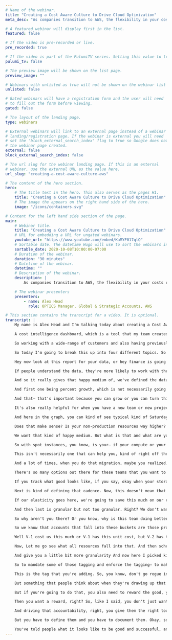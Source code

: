 ```yaml
---
# Name of the webinar.
title: "Creating a Cost Aware Culture to Drive Cloud Optimization"
meta_desc: "As companies transition to AWS, the flexibility in your costs can often bring concerns on how you manage it and how you avoid that surprise bill."

# A featured webinar will display first in the list.
featured: false

# If the video is pre-recorded or live.
pre_recorded: true

# If the video is part of the PulumiTV series. Setting this value to true will list the video in the "PulumiTV" section.
pulumi_tv: false

# The preview image will be shown on the list page.
preview_image: ""

# Webinars with unlisted as true will not be shown on the webinar list
unlisted: false

# Gated webinars will have a registration form and the user will need
# to fill out the form before viewing.
gated: false

# The layout of the landing page.
type: webinars

# External webinars will link to an external page instead of a webinar
# landing/registration page. If the webinar is external you will need
# set the 'block_external_search_index' flag to true so Google does not index
# the webinar page created.
external: false
block_external_search_index: false

# The url slug for the webinar landing page. If this is an external
# webinar, use the external URL as the value here.
url_slug: "creating-a-cost-aware-culture-aws"

# The content of the hero section.
hero:
    # The title text in the hero. This also serves as the pages H1.
    title: "Creating a Cost Aware Culture to Drive Cloud Optimization"
    # The image the appears on the right hand side of the hero.
    image: "/icons/containers.svg"

# Content for the left hand side section of the page.
main:
    # Webinar title.
    title: "Creating a Cost Aware Culture to Drive Cloud Optimization"
    # URL for embedding a URL for ungated webinars.
    youtube_url: "https://www.youtube.com/embed/KaMYF017qlQ"
    # Sortable date. The datetime Hugo will use to sort the webinars in date order.
    sortable_date: 2020-10-08T10:00:00-07:00
    # Duration of the webinar.
    duration: "30 minutes"
    # Datetime of the webinar.
    datetime: ""
    # Description of the webinar.
    description: |
        As companies transition to AWS, the flexibility in your costs can often bring concerns on how you manage it and how do you avoid that surprise bill at the end of the month. Cultural change is often needed in organizations as they move from IT being primarily fixed costs to pay-as-you-go pricing. A great cost culture is where IT, Finance, and your Business are working closely together, reviewing the IT strategy and spend. Having this cost culture will ensure that the cost of running on AWS is forefront in any strategic decisions or even during the everyday monitoring of the environment.

    # The webinar presenters
    presenters:
        - name: Alex Head
          role: OPTICS Manager, Global & Strategic Accounts, AWS

# This section contains the transcript for a video. It is optional.
transcript: |
    My name is Alex Head and I'm talking today about creating a Cost Aware Culture to Drive Cloud Optimization. I work for Amazon Web Services and I run a team called Optics. Optimization Intelligence for Cloud Systems and we connect the dots between technology, finance, and business for some of our largest global and strategic customers. To give you a little bit more detail on what a typical engagement for my team would look like, here are some examples. So things like: a well optimized review, which is where we would go over those low-hanging fruit and top-five opportunity to optimize and become more efficient.

    A cost intelligence dashboard, which is a tool that my team created, to give customers a little bit more insight into their custom usage data and ways to visualize it that might be beneficial for leaders in an organization and also the people whose hands are on the keyboards. Learning opportunities, and we call one of our FinHack, which is kind of a hack-a-thon to save money and be more efficient and driving that efficiency and optimization. And a huge topic that we talk about is developing and integrating cost culture into a company. And that's a lot of what we're going to go through today.

    So working with a wide-range of customers and also having previously been a customer myself, I've seen a lot of different cloud journeys and I've seen companies that are born in the cloud. I've seen companies that have done big migrations or have had multi-cloud environments. It all ranges between the company and the industry and the size. But one thing that is pretty consistent is they'll start out, and as you can see on this graph, kind of slowly start their footprint and test around and then all the sudden they have two months that they just go way up. And they realize that they need to put in some controls to track their footprint and track their cost and really grab insights from that. And so when developing that cost aware culture, we really want to start at the basics and grow to, you know, where you should be doing this on a day-to-day basis. Even if there's already things in play and mechanisms that are going on, it really helps to go through and redefine this and make sure that it's accessible to everyone.

    So today I'm going to break this up into four different topics. So first is establishing the visibility, then defining success, implementing controls, and then how do we drive that accountability?And right— how do we get people to care? And all that really leads to implementing this cost aware culture that doesn't necessarily have a fire drill like you might see in this graph of oh, no, I spent too much or oh no this footprint grew really big, but makes it so that it's a day-to-day thing that's implemented in development processes of being really aware of what we're doing and the cost implications of that. So first, let's start with the visibility and this has to be the first step. You have to know where people are getting their data and how they're viewing it and does it make sense for every part of the business? The key things are we want to be consistent. Right? We don't want to change every week.

    Hey now look at this report for your data, or hey finance is going to use this tool, but teams you can use this tool. You want to find something and create something that people across the organization can use. Next would be accessibility. Is it something that just team leads or managers can see? Or can anyone go see it? And that's really important because if you want people to care about their cost and their optimization, they need to be able to see the nitty-gritty of it. And detailed, right, we want as much detail as possible and if we can see an overview for someone who might not want to see what, oh this individual E-C-2 instance is doing exactly this with cost, then allow that view too, but the detail is important in case people want to dig down into it.

    If people understand the data, they're more likely to work with the data. My team created the Cost Intelligence Dashboard. So a well architected lab that anyone can do and it creates these views that you're seeing here. So, things like what's my usage cost? And how is that growing? Where do I need to be aware? You know, what is my deep dive into storage look like or compute? And having different team views. So maybe you log on and you're part of Project A and you just see account of Project A’s details. If we're reporting back to the organization on these views, then we can give people this tool as a dashboard to really drive those. And it's important, a tool like this for example, anyone can go in and create their views that just them can see, right, but the underlying data is consistent and what everyone is using.

    And so it really gives that happy medium of, we've defined the data, we've defined the visibility, but we also are giving people the flexibility to learn in their own way and get to know this data and present it in a way that makes sense for what they're doing and what their goals are. So once that visibility is established and not everyone will get it on the first try, right? Be open to trying multiple tooling, or messing around with the raw data yourself, or combining different data sources. But it's important once that visibility is established to then define success. What does good look like for you and your organization? And what does good look like for each team? So here I listed out some of like the top K-P-Is that I see customers track across the board.

    And first one being percent growth, which is not necessarily going to tell you how to optimized you are, but always a good one to see right? Are we tracking normal? Are we looking back historically? When we release a product our growth percentage usually goes up to this. Or when we sunset something we're able to see this change. And it's just a good metric to kind of consistently watch, also great for when it comes to forecasting and budgeting for your next quarter or a year. Serverless growth is also a big one. Right? A lot of teams might have a goal around going serverless or what products that have higher serverless growth what do they look like? How do we change this architecture? And how do we define that? The next two are two that I think everyone, no matter what, no matter what cloud platform you're on, or no matter the size of your team, should be tracking. And that is storage and compute unit cost.

    And that— that's important because you can grow or you can turn things off and your spend can go up and down, and up and down, but the unit cost is going to be a consistent measure of how efficient you are. So say you're tracking your storage unit cost and you know that for every gigabyte stored, it cost me this amount. And then you do a huge push to move a bunch of stuff into storage, but you do it in a way that you're utilizing different tiers and you're making— putting a lot into cold storage. And even though those storage costs went up you're also going to watch that storage unit cost go down because you've become more efficient in how you're doing it. And the same thing goes for compute. So maybe you're using instances that are better for your environment that are right-sized better and you're going to see that unit cost get better and even though your footprint might be growing.

    It's also really helpful for when you have a new team or new project coming on because they'll have a benchmark. They'll know, okay, these teams have a unit cost about of this when using storage and compute. So we need to make sure that that's kind of our benchmark, that we have to be at that point or better. And then my personal favorite is elasticity and that's because this one is so easy to calculate the savings, to really mess around with and watch the changes and— and watch how teams get better at it. And so, if you're building an application in the cloud, one of the reasons you're doing it is because you're getting that elasticity, but not everyone uses it and a lot of things get left on 24/7 and it might be a sandbox environment or a non-production environment that really is only needed during core hours of the day. Or maybe it's something that can size down on certain hours and then size back up.

    And here in the graph, you can kind of see typical kind of Saturday, Sunday, if it drops what —what those savings might look like. And with elasticity it is so easy to track those savings and to track that impact that you're going to have and to make improvements. So I always say even if you don't necessarily have a mechanism like a full-instance scheduler or something like that, that's turning things on, see your elasticity and see how it gets better or worse or maybe how it changes on time of year just to really map that out and kind of track that. So some A-W-S specific K-P-Is that I look at are, first by tags, so, you know, if you're tagging your resources what percentage of your environment’s tagged? Or what's the number of minimum tags that everything needs to have? Or that ratio of what your production resources to non-production resources.

    Does that make sense? Is your non-production resources way higher? Should that be the case? Should we make them more elastic? What is that conversation that you should be having? E-C-2, I always look at the max C-P-U when starting an analysis on— on someone's E-C-2 environment and that's because average is a little bit more disputable, and maybe in your environment it makes sense to look at average. But to me if I'm looking at the last 30 or 45 days of your environment and I see that you never hit a max C-P-U of more than 15%, then that's probably something we should look at. And maybe there's a reason right. Maybe this is a memory intensive instance and you don't really need that C-P-U and we have a further conversation? It's a good thing to track and a good baseline to set right? What it— what max C-P-U do you want your instances to be hitting? Obviously, we don't want them all sitting at 100%.

    We want that kind of happy medium. But what is that and what are you defining it as? And setting again that benchmark of this is important when bringing on a new product or a new team. You know, we hit a max C-P-U of this. Also you could— that is something that may not be as easy to calculate savings-wise as elasticity. But it is easy to calculate as okay, well one more at this max C-P-U, our unit cost looks like this. And then if we were to increase that max C-P-U by only 5% this is what our unit cost looks like. And really driving those decisions with data that you have at your hands. Spot to on-demand ratio.

    So with spot instances, you know, is your— if your compute or your E-C-2 environment is growing, is your spot environment growing? Are you trying different ways to use different mechanisms to bring that E-C-2 cost down? If we see a customer for example, start using a lot more spot instances then we usually see their E-C-2 unit costs go down. And spot is going to be a good way to also calculate savings, right? You can go in and say, okay, well if I ran this instance on-demand, it would have cost me 60% more. And tying savings back to these metrics is doing that consistent mechanism of having I-T and finance and business talk and stay in the loop with each other and really make decisions that help all parts of that business. Instance age.

    This isn't necessarily one that can help you, kind of right off the bat, but I always like looking at it because what's the average age of your instance? I mean, sometimes you can go in and average age would be, you know, almost like 300-plus days, which means that there were probably some E-C-2 instances that were released since then that you might benefit from. Or it might mean that there's some really old stuff out there that is skewing that average, but it's just a good thing to track and know and watch, you know, how that benefits essentially. Usually if you're going to have a lower average age for your E-C-2, then that compute unit cost is going to go down a bit because you're using less expensive instances and newer instances.

    And a lot of times, when you do that migration, maybe you realized, oh, I didn't really need this size of instance and I go to an even smaller instance type. And that also plays into the generation of instances. Right? I mean if you're running something that came out ten years ago, you can probably benefit by moving to an instance type that was released last year and has, you know, better technology and a better pricing structure just because of how old it is. Something to, you know, set benchmarks around. When I look at customers environments, I always say if there's anything that's original E-C-2, original like an M-1 or a C-1, then we probably need to change it up. Or maybe it got left on, which can happen. And it's a good benchmark to say hey, we're watching this so keep innovating, right? Keep changing and keep adding different instance types and really seeing what works best.

    There's so many options out there for these teams that you want to encourage yourself, or your team, or your company, to keep trying new things and taking advantage of that. And then storage. So if I'm tracking storage growth and I'm tracking storage unit cost, and for in A-W-S. terms, you know that S-3 cost. Are people using different tiers, you know? We have less expensive tiers than just S-3 standard. So here I show kind of percent in S-I-A, as in infrequent access growth and Glacier Growth with a served cold storage. So if your storage footprint is growing are those tiers growing too, right, are people thinking in a way of oh, I can also move these things to a less expensive tier. And just making that a part of process.

    If you track what good looks like, if you say, okay when your storage is growing these things should also be growing, then it becomes a part of that thought process as people build new things and add things and grow your business. So as a recap kind of when it comes to the best practices, when saying what does good look like? We first— we don't want to pick too many K-P-Is. So we just looked at 10 or 15 K-P-Is. We wouldn't want to say hey, let's go track all of that. We want to make sure it makes sense to our environment and what's important to you. Also quality over quantity, right? I mean if you're tracking a bunch just to see, then people aren't going to care as much, and people aren't going to, you know, think of 12 things that they need to look at before they start a proof of concept.

    Next is kind of defining that cadence. Now, this doesn't mean that people only see these metrics quarterly or monthly. But when are they being reported back? And when are we going to show those successes? We want to make sure, going back to the first step, that the visibility is there for anyone to check at any time. But so they also are aware of the cadence of what you care about right? For tracking these everyday we're probably not going to see much of a shift. Whereas if we were to track them maybe once a month, then we're able to kind of show okay, this changed, now, why did it change? Or these were the monthly savings that you received because of those changes. That really plays into number three on this list. So calculate the benefit of the benchmarks.

    If our elasticity goes here, we're going to save this much on our current environment. If we can make our E-C-2 unit cost to go to this point then our environments going to get to this point. So really showing the benefit there because that's going to tie back in finance, right? These are adjustments that really the technology side of the company are going to have to make. But we also want to keep those dots connected and make sure that finance understands why they should care. And really also understand the benefit of the work that someone put in. If they did all this work to, you know, put in policies to change storage tiers, we want to be able to celebrate that, and say, hey finance because the team did this we saw these amount of savings.

    And then last is granular but not too granular. Right? We don't want to necessarily look at these K-P-Is across-the-board. Say you have 20 accounts or three big products and they have multiple accounts working with them. We don't want to just look across the board at those metrics. We want to get a little bit more granular so that people can actually make changes and also drive where something might be coming from. Maybe one product is significantly more expensive than the other and then you can really drive to where that comes from. And also set those benchmarks, right? So most of our teams are about here when it comes to these K-P-Is.

    So why aren't you there? Or you know, why is this team doing better and really defining that success? So to get that granularity you really have to implement some controls, because as I said, for most customers looking across spend isn't that helpful, right? It's not giving us that many insights and it's more of a general number. And so we want to make sure that we're using resources to achieve granularity. So some of the A-W-S resources would be A-W-S Organizations, or our linked account structure, or tagging. And as an example of— kind of some successful ways that I've seen this done and levels of granularity, would be using A-W-S Organizations to kind of define products. So here in the example I show, say the product is S-D-K and teams.

    So we know that accounts that fall into these buckets are those products. Then we take it a step further and we looked at, okay, let's name our linked accounts so that we know and understand what they are. And it's to me— I see a lot of people name those linked accounts based off of the environment. So for teams, say we have a production and a non-production environment. Okay, that's good, we're— we're you know, we're getting that more level of granularity. How do we take it one more step further? and that's going to be by tagging the resources in those accounts. Now, these are just examples of some that I've seen, you know, been important for customers but things like what version of the product is this? V-2, V-1 or maybe future version or you can really track Llke, okay.

    Well V-1 cost us this much or V-1 has this unit cost, but V-2 has this unit cost. Cost center. Again, you want to bring back in finance and business and to that technology decision you want to— if you're going to mandate certain tags so that you get those insights from a technical standpoint. You also want to see how it's going to benefit finance, right, and business and— and really being able to relay those costs back. It's also super helpful when it comes to budget season and forecasting, because you're going to have right then and there, okay, I have to present a budget for cost center 80.

    Now, Let me go see what all resources fall into that. And then schedule. This is one that I always tell people to do even if you're not using like an instant schedule or anything like that, but just labeling a resource of is this a 24/7 resource? Is this something that is only ever touched during the day? Or maybe it's something that you know, does have to be on 24/7, but has some flexibility and defining that is going to help a lot really see what kind of flexibility and elasticity you have opportunity-wise.

    And give you a little bit more granularity And now here I picked kind of three tags to mandate right? I think it gets tough when you get more than three tags. Definitely more than five because that's asking for a lot of questions in that standpoint, right? So, you know say you're— you're checking out at the store and they ask you six questions before you can buy something. You're a little bit more hesitant to check out there. So, you know, make sure that if you're mandating some of this and that you're being kind of reasonable in that granularity standpoint, right? And like I said, you're being granular, but you're not being too granular to where you know things are going to kind of get lost and maintenance and hygiene of that data gets tough.

    So to mandate some of those tagging and enforce the tagging— to make sure that people are doing this and you're getting accurate data, you know, that visibility and that defining success isn't going to mean anything if it's not clean data, and you know, accurate and says the right date— the right information that you need and so I gave some examples here of two things that you can do in Pulumi that help with that enforcement. So using policy as code and that— enabling that policy pack to, say you have to have these three tags when you create this. And one of the things that I like about that is when it comes to tagging you could, if people kind of go rogue, you could end up with hundreds of thousands of tags, right? So you could have environment spelled five different ways. Capitalized. All-caps. Abbreviated. Whereas when you're enforcing tags this way, you can kind of say okay.

    This is the tag that you're adding. So, you know, don't go rogue in that standpoint. nd then infrastructure as code to automate some of that tagging and looking at some of those things that you've created through Pulumi and being able to go back and change them. Or maybe you've shifted some cost centers and you can kind of go back and automate that. So last is is driving that accountability. You know, why— why do people care? How do you actually make this a part of your culture? And you know, not just something that people say, oh it's you know, so it's budget season, we have to do this.

    But something that people think about when they're drawing up that architecture plan and they're thinking about when they’re thinking of new products or new versions of things to bring on. And these are, you know, some of the ways that I have— have done, have seen customers be successful in this standpoint. And the first thing is really that gamify, right? So make it fun to save money. So go and you know show when people have saved more money, or put you know a reward out there. It's so common for companies to, you know, say hey, here's a list of everyone who needs to, right size, or who has idle instances sitting out there.

    But if you're going to do that, you also need to reward the good, you know? Say, okay, here's a list of all these teams were able to bring their unit cost to this point. Or this team started using spot instances and we saw this amount of savings. And so, you know gaming the process of really saving money and optimization. One of the things I referenced before is we sometimes do an event called a FinHack, which is where we learn some of these levers of optimization. Maybe it's a spot instance. Maybe it’s tiered storage or— or maybe it's diving into this cost and usage data. And then we all go break up into groups and kind of use that new knowledge to find ways to save money and see who can find the most savings, right? Make it fun to save money.

    Then you want a reward, right? So, like I said, you don't just want to send a list of hey, here's all the people that need to save money and— or that aren't doing a good job. You want to say here's the people that were successful and here's the opportunity. And then you want to set a regular cadence right? You want people to know that on the 30th of every month, or maybe it's the first Monday of every month, they're going to know where they sit right? They're going to know that someone is looking at this and not only noticing if something might be bad, or there might be something that needs to be fixed, but also noticing when you're doing something good. And that you've put kind of effort in there.

    And driving that accountability, right, you give them the right tools, now how are you getting them to care? And so as a recap for all this, so, you know, we talked first about that visibility piece and making sure that customers or that people on your team can see the cost and usage data, right? You're not going to be able to make anyone aware of their cost if they can't see it. And also if they're not all using the same consistent way to view it. And once you kind of establish that visibility and that way that people can go, then you define what does that good look like? So when using this data, you want to make sure that you are looking at these top-five things because that is what we've defined as success. And those can change right? You're not locked into them.

    But you have to define them and you have to document them. Okay, so we've been given visibility. We know what it looks like to be good. But, how do we get that granularity to actually action on that right? So— so to actually make that data and that success K-P-I important to us and that is where we implement controls. Right? We implement ways that it's— doesn't have to be an afterthought to add that level of granularity through something like tagging. It's just automatically a part of the process, you know, taking that one less step out of it and making people automatically get that granularity when they build something. Then driving that accountability, right? You've— you've automated the granularity.

    You've told people what it looks like to be good and successful, and you've given them the right visibility so that they can go through and— and see that data and really in real-time react to it. Right? Not just get a report at the end of the month that they're going to react to when they could have started making changes before. And you've done all those steps and now you're going to drive them to be accountable and to actually put it in their day-to-day, right? This last step is really where you make it a part of your culture. And that is it for my talk today and let me know if you have any questions. Thank you for having me.
---
```

